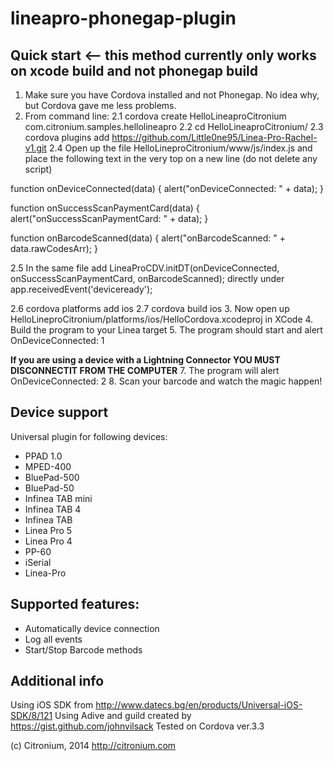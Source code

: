 lineapro-phonegap-plugin
========================

## Quick start <-- this method currently only works on xcode build and not phonegap build
1. Make sure you have Cordova installed and not Phonegap.  No idea why, but
Cordova gave me less problems.
2. From command line:
2.1 cordova create HelloLineaproCitronium com.citronium.samples.hellolineapro
2.2 cd HelloLineaproCitronium/
2.3 cordova plugins add
https://github.com/Little0ne95/Linea-Pro-Rachel-v1.git
2.4 Open up the file HelloLineproCitronium/www/js/index.js and place the following text in the very top on a new line (do not delete any script)

function onDeviceConnected(data) {
    alert("onDeviceConnected: " + data);
}

function onSuccessScanPaymentCard(data) {
    alert("onSuccessScanPaymentCard: " + data);
}

function onBarcodeScanned(data) {
    alert("onBarcodeScanned: " + data.rawCodesArr);
}

2.5 In the same file add LineaProCDV.initDT(onDeviceConnected, onSuccessScanPaymentCard, onBarcodeScanned); directly under app.receivedEvent('deviceready');

2.6 cordova platforms add ios
2.7 cordova build ios
3. Now open up HelloLineproCitronium/platforms/ios/HelloCordova.xcodeproj in XCode
4. Build the program to your Linea target
5. The program should start and alert OnDeviceConnected: 1

**If you are using a device with a Lightning Connector YOU MUST DISCONNECTIT FROM THE COMPUTER**
7. The program will alert OnDeviceConnected: 2
8. Scan your barcode and watch the magic happen!

## Device support
Universal plugin for following devices:

* PPAD 1.0
* MPED-400
* BluePad-500
* BluePad-50
* Infinea TAB mini
* Infinea TAB 4
* Infinea TAB
* Linea Pro 5
* Linea Pro 4
* PP-60
* iSerial
* Linea-Pro

## Supported features:

* Automatically device connection
* Log all events
* Start/Stop Barcode methods

## Additional info

Using iOS SDK from http://www.datecs.bg/en/products/Universal-iOS-SDK/8/121
Using Adive and guild created by https://gist.github.com/johnvilsack
Tested on Cordova ver.3.3

(c) Citronium, 2014
http://citronium.com
